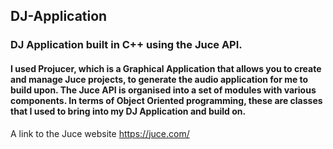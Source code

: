 ## DJ-Application
### DJ Application built in C++ using the Juce API.
#### I used Projucer, which is a Graphical Application that allows you to create and manage Juce projects, to generate the audio application for me to build upon. The Juce API is organised into a set of modules with various components. In terms of Object Oriented programming, these are classes that I used to bring into my DJ Application and build on. 

A link to the Juce website https://juce.com/


